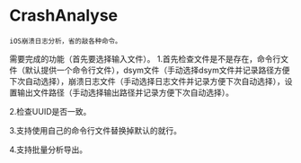 # CrashAnalyse
    iOS崩溃日志分析，省的敲各种命令。


需要完成的功能（首先要选择输入文件）。
1.首先检查文件是不是存在，命令行文件（默认提供一个命令行文件），dsym文件（手动选择dsym文件并记录路径方便下次自动选择），崩溃日志文件（手动选择日志文件并记录方便下次自动选择），设置输出文件路径（手动选择输出路径并记录方便下次自动选择）。

2.检查UUID是否一致。

3.支持使用自己的命令行文件替换掉默认的就行。

4.支持批量分析导出。
